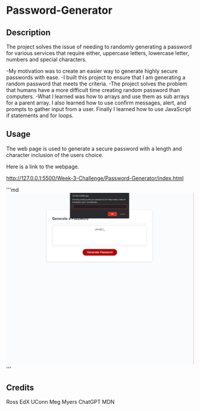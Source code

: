 # Password-Generator

## Description

The project solves the issue of needing to randomly generating a password for various services that require either, uppercase letters, lowercase letter, numbers and special characters.

-My motivation was to create an easier way to generate highly secure passwords with ease. 
-I built this project to ensure that I am generating a random password that meets the criteria.
-The project solves the problem that humans have a more difficult time creating random password than computers.
-What I learned was how to arrays and use them as sub arrays for a parent array. I also learned how to use confirm messages, alert, and prompts to gather input from a user. Finally I learned how to use JavaScript if statements and for loops.

## Usage

The web page is used to generate a secure password with a length and character inclusion of the users choice.

Here is a link to the webpage.

http://127.0.0.1:5500/Week-3-Challenge/Password-Generator/index.html

'''md
![A screenshot of the deployed webpage](./assets/week-3-challenge.png)
'''

## Credits
Ross
EdX UConn
Meg Myers
ChatGPT
MDN